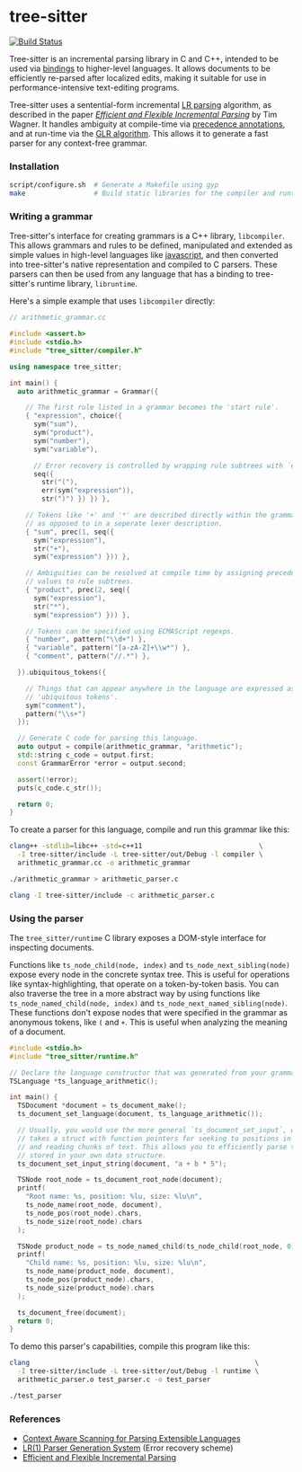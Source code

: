 # tree-sitter

[![Build Status](https://travis-ci.org/maxbrunsfeld/tree-sitter.png?branch=master)](https://travis-ci.org/maxbrunsfeld/tree-sitter)

Tree-sitter is an incremental parsing library in C and C++, intended to be used via [bindings](https://github.com/maxbrunsfeld/node-tree-sitter) to higher-level
languages. It allows documents to be efficiently re-parsed after localized
edits, making it suitable for use in performance-intensive text-editing programs.

Tree-sitter uses a sentential-form incremental [LR parsing](https://en.wikipedia.org/wiki/LR_parser)
algorithm, as described in the paper *[Efficient and Flexible Incremental Parsing](http://harmonia.cs.berkeley.edu/papers/twagner-parsing.ps.gz)*
by Tim Wagner. It handles ambiguity at compile-time via [precedence annotations](https://en.wikipedia.org/wiki/Operator-precedence_parser),
and at run-time via the [GLR algorithm](https://en.wikipedia.org/wiki/GLR_parser).
This allows it to generate a fast parser for any context-free grammar.

### Installation

```sh
script/configure.sh  # Generate a Makefile using gyp
make                 # Build static libraries for the compiler and runtime
```

### Writing a grammar

Tree-sitter's interface for creating grammars is a C++ library, `libcompiler`.
This allows grammars and rules to be defined, manipulated and
extended as simple values in high-level languages like [javascript](https://github.com/maxbrunsfeld/node-tree-sitter-compiler),
and then converted into tree-sitter's native representation and compiled to C
parsers. These parsers can then be used from any language that has a binding to
tree-sitter's runtime library, `libruntime`.

Here's a simple example that uses `libcompiler` directly:

```cpp
// arithmetic_grammar.cc

#include <assert.h>
#include <stdio.h>
#include "tree_sitter/compiler.h"

using namespace tree_sitter;

int main() {
  auto arithmetic_grammar = Grammar({

    // The first rule listed in a grammar becomes the 'start rule'.
    { "expression", choice({
      sym("sum"),
      sym("product"),
      sym("number"),
      sym("variable"),

      // Error recovery is controlled by wrapping rule subtrees with `err`.
      seq({
        str("("),
        err(sym("expression")),
        str(")") }) }) },

    // Tokens like '+' and '*' are described directly within the grammar's rules,
    // as opposed to in a seperate lexer description.
    { "sum", prec(1, seq({
      sym("expression"),
      str("+"),
      sym("expression") })) },

    // Ambiguities can be resolved at compile time by assigning precedence
    // values to rule subtrees.
    { "product", prec(2, seq({
      sym("expression"),
      str("*"),
      sym("expression") })) },

    // Tokens can be specified using ECMAScript regexps.
    { "number", pattern("\\d+") },
    { "variable", pattern("[a-zA-Z]+\\w*") },
    { "comment", pattern("//.*") },

  }).ubiquitous_tokens({

    // Things that can appear anywhere in the language are expressed as
    // 'ubiquitous tokens'.
    sym("comment"),
    pattern("\\s+")
  });

  // Generate C code for parsing this language.
  auto output = compile(arithmetic_grammar, "arithmetic");
  std::string c_code = output.first;
  const GrammarError *error = output.second;

  assert(!error);
  puts(c_code.c_str());

  return 0;
}
```

To create a parser for this language, compile and run this grammar like this:

```sh
clang++ -stdlib=libc++ -std=c++11                             \
  -I tree-sitter/include -L tree-sitter/out/Debug -l compiler \
  arithmetic_grammar.cc -o arithmetic_grammar

./arithmetic_grammar > arithmetic_parser.c

clang -I tree-sitter/include -c arithmetic_parser.c
```

### Using the parser

The `tree_sitter/runtime` C library exposes a DOM-style interface for inspecting
documents.

Functions like `ts_node_child(node, index)` and `ts_node_next_sibling(node)`
expose every node in the concrete syntax tree. This is useful for operations
like syntax-highlighting, that operate on a token-by-token basis. You can also
traverse the tree in a more abstract way by using functions like
`ts_node_named_child(node, index)` and `ts_node_next_named_sibling(node)`. These
functions don't expose nodes that were specified in the grammar as anonymous
tokens, like `(` and `+`. This is useful when analyzing the meaning of a document.

```c
#include <stdio.h>
#include "tree_sitter/runtime.h"

// Declare the language constructor that was generated from your grammar.
TSLanguage *ts_language_arithmetic();

int main() {
  TSDocument *document = ts_document_make();
  ts_document_set_language(document, ts_language_arithmetic());

  // Usually, you would use the more general `ts_document_set_input`, which
  // takes a struct with function pointers for seeking to positions in the text,
  // and reading chunks of text. This allows you to efficiently parse text
  // stored in your own data structure.
  ts_document_set_input_string(document, "a + b * 5");

  TSNode root_node = ts_document_root_node(document);
  printf(
    "Root name: %s, position: %lu, size: %lu\n",
    ts_node_name(root_node, document),
    ts_node_pos(root_node).chars,
    ts_node_size(root_node).chars
  );

  TSNode product_node = ts_node_named_child(ts_node_child(root_node, 0), 1);
  printf(
    "Child name: %s, position: %lu, size: %lu\n",
    ts_node_name(product_node, document),
    ts_node_pos(product_node).chars,
    ts_node_size(product_node).chars
  );

  ts_document_free(document);
  return 0;
}
```

To demo this parser's capabilities, compile this program like this:

```sh
clang                                                        \
  -I tree-sitter/include -L tree-sitter/out/Debug -l runtime \
  arithmetic_parser.o test_parser.c -o test_parser

./test_parser
```

### References

- [Context Aware Scanning for Parsing Extensible Languages](http://www.umsec.umn.edu/publications/Context-Aware-Scanning-Parsing-Extensible)
- [LR(1) Parser Generation System](http://arxiv.org/pdf/1010.1234.pdf)  (Error recovery scheme)
- [Efficient and Flexible Incremental Parsing](http://harmonia.cs.berkeley.edu/papers/twagner-parsing.ps.gz)
